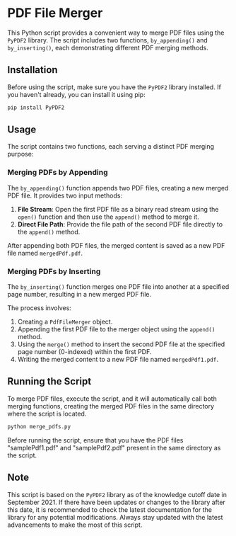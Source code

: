 # PDF File Merger

This Python script provides a convenient way to merge PDF files using the `PyPDF2` library. The script includes two functions, `by_appending()` and `by_inserting()`, each demonstrating different PDF merging methods.

## Installation

Before using the script, make sure you have the `PyPDF2` library installed. If you haven't already, you can install it using pip:

```bash
pip install PyPDF2
```

## Usage

The script contains two functions, each serving a distinct PDF merging purpose:

### Merging PDFs by Appending

The `by_appending()` function appends two PDF files, creating a new merged PDF file. It provides two input methods:

1. **File Stream**: Open the first PDF file as a binary read stream using the `open()` function and then use the `append()` method to merge it.
2. **Direct File Path**: Provide the file path of the second PDF file directly to the `append()` method.

After appending both PDF files, the merged content is saved as a new PDF file named `mergedPdf.pdf`.

### Merging PDFs by Inserting

The `by_inserting()` function merges one PDF file into another at a specified page number, resulting in a new merged PDF file.

The process involves:

1. Creating a `PdfFileMerger` object.
2. Appending the first PDF file to the merger object using the `append()` method.
3. Using the `merge()` method to insert the second PDF file at the specified page number (0-indexed) within the first PDF.
4. Writing the merged content to a new PDF file named `mergedPdf1.pdf`.

## Running the Script

To merge PDF files, execute the script, and it will automatically call both merging functions, creating the merged PDF files in the same directory where the script is located.

```bash
python merge_pdfs.py
```

Before running the script, ensure that you have the PDF files "samplePdf1.pdf" and "samplePdf2.pdf" present in the same directory as the script.

## Note

This script is based on the `PyPDF2` library as of the knowledge cutoff date in September 2021. If there have been updates or changes to the library after this date, it is recommended to check the latest documentation for the library for any potential modifications. Always stay updated with the latest advancements to make the most of this script.
